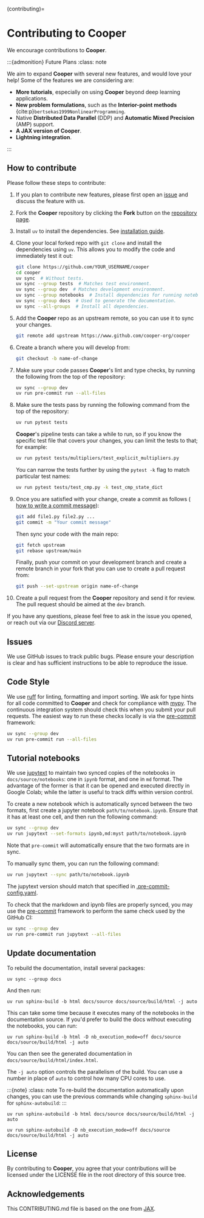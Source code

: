 (contributing)=

# Contributing to **Cooper**

We encourage contributions to **Cooper**.

:::{admonition} Future Plans
:class: note

We aim to expand **Cooper** with several new features, and would love your help! Some of the features we are considering are:

- **More tutorials**, especially on using **Cooper** beyond deep learning applications.
- **New problem formulations**, such as the **Interior-point methods** {cite:p}`bertsekas1999NonlinearProgramming`.
- Native **Distributed Data Parallel** (DDP) and **Automatic Mixed Precision** (AMP) support.
- **A JAX version of Cooper**.
- **Lightning integration**.

:::

## How to contribute

Please follow these steps to contribute:

1. If you plan to contribute new features, please first open an [issue](https://github.com/cooper-org/cooper/issues) and discuss the feature with us.

2. Fork the **Cooper** repository by clicking the **Fork** button on the
   [repository page](http://www.github.com/cooper-org/cooper).

3. Install `uv` to install the dependencies. See [installation guide](https://docs.astral.sh/uv/getting-started/installation/).

4. Clone your local forked repo with `git clone` and install the dependencies using `uv`.
   This allows you to modify the code and immediately test it out:
    ```bash
    git clone https://github.com/YOUR_USERNAME/cooper
    cd cooper
    uv sync  # Without tests.
    uv sync --group tests  # Matches test environment.
    uv sync --group dev  # Matches development environment.
    uv sync --group notebooks  # Install dependencies for running notebooks.
    uv sync --group docs  # Used to generate the documentation.
    uv sync --all-groups  # Install all dependencies.
    ```

5. Add the **Cooper** repo as an upstream remote, so you can use it to sync your
   changes.

   ```bash
   git remote add upstream https://www.github.com/cooper-org/cooper
   ```

6. Create a branch where you will develop from:

   ```bash
   git checkout -b name-of-change
   ```

7. Make sure your code passes **Cooper**'s lint and type checks, by running the following from
   the top of the repository:

   ```bash
   uv sync --group dev
   uv run pre-commit run --all-files
   ```

8. Make sure the tests pass by running the following command from the top of
   the repository:

   ```bash
   uv run pytest tests
   ```

   **Cooper**'s pipeline tests can take a while to run, so if you know the specific test file that covers your changes, you can limit the tests to that; for example:

   ```bash
   uv run pytest tests/multipliers/test_explicit_multipliers.py
   ```

   You can narrow the tests further by using the `pytest -k` flag to match particular test
   names:

   ```bash
   uv run pytest tests/test_cmp.py -k test_cmp_state_dict
   ```

9. Once you are satisfied with your change, create a commit as follows (
   [how to write a commit message](https://chris.beams.io/posts/git-commit/)):

    ```bash
    git add file1.py file2.py ...
    git commit -m "Your commit message"
    ```

   Then sync your code with the main repo:

    ```bash
    git fetch upstream
    git rebase upstream/main
    ```

   Finally, push your commit on your development branch and create a remote
   branch in your fork that you can use to create a pull request from:

    ```bash
    git push --set-upstream origin name-of-change
    ```

10. Create a pull request from the **Cooper** repository and send it for review. The pull request should be aimed at the `dev` branch.

If you have any questions, please feel free to ask in the issue you opened, or reach out via our [Discord server](https://discord.gg/Aq5PjH8m6E).

## Issues

We use GitHub issues to track public bugs. Please ensure your description is
clear and has sufficient instructions to be able to reproduce the issue.

## Code Style

We use [ruff](https://docs.astral.sh/ruff/) for linting, formatting and import sorting. We ask for type hints for all code committed to **Cooper** and check for compliance with [mypy](https://mypy.readthedocs.io/).
The continuous integration system should check this when you submit your pull requests.
The easiest way to run these checks locally is via the
[pre-commit](https://pre-commit.com/) framework:

```bash
uv sync --group dev
uv run pre-commit run --all-files
```

## Tutorial notebooks

We use [jupytext](https://jupytext.readthedocs.io/) to maintain two synced copies of the notebooks
in `docs/source/notebooks`: one in `ipynb` format, and one in `md` format. The advantage of the former
is that it can be opened and executed directly in Google Colab; while the latter is useful to track diffs within version control.

To create a new notebook which is automatically synced between the two formats, first create a jupyter notebook `path/to/notebook.ipynb`. Ensure that it has at least one cell, and then run the following command:

```bash
uv sync --group dev
uv run jupytext --set-formats ipynb,md:myst path/to/notebook.ipynb
```

Note that `pre-commit` will automatically ensure that the two formats are in sync.

To manually sync them, you can run the following command:

```bash
uv run jupytext --sync path/to/notebook.ipynb
```

The jupytext version should match that specified in
[.pre-commit-config.yaml](https://github.com/cooper-org/cooper/blob/master/.pre-commit-config.yaml).

To check that the markdown and ipynb files are properly synced, you may use the
[pre-commit](https://pre-commit.com/) framework to perform the same check used
by the GitHub CI:

```bash
uv sync --group dev
uv run pre-commit run jupytext --all-files
```

## Update documentation

To rebuild the documentation, install several packages:

```
uv sync --group docs
```

And then run:

```
uv run sphinx-build -b html docs/source docs/source/build/html -j auto
```

This can take some time because it executes many of the notebooks in the documentation source.
If you'd prefer to build the docs without executing the notebooks, you can run:

```
uv run sphinx-build -b html -D nb_execution_mode=off docs/source docs/source/build/html -j auto
```

You can then see the generated documentation in `docs/source/build/html/index.html`.

The `-j auto` option controls the parallelism of the build. You can use a number
in place of `auto` to control how many CPU cores to use.

:::{note}
:class: note
To re-build the documentation automatically upon changes, you can use the previous commands
while changing `sphinx-build` for `sphinx-autobuild`:
:::

```
uv run sphinx-autobuild -b html docs/source docs/source/build/html -j auto

uv run sphinx-autobuild -D nb_execution_mode=off docs/source docs/source/build/html -j auto
```

## License

By contributing to **Cooper**, you agree that your contributions will be
licensed under the LICENSE file in the root directory of this source tree.

## Acknowledgements

This CONTRIBUTING.md file is based on the one from [JAX](https://jax.readthedocs.io/en/latest/contributing.html).
